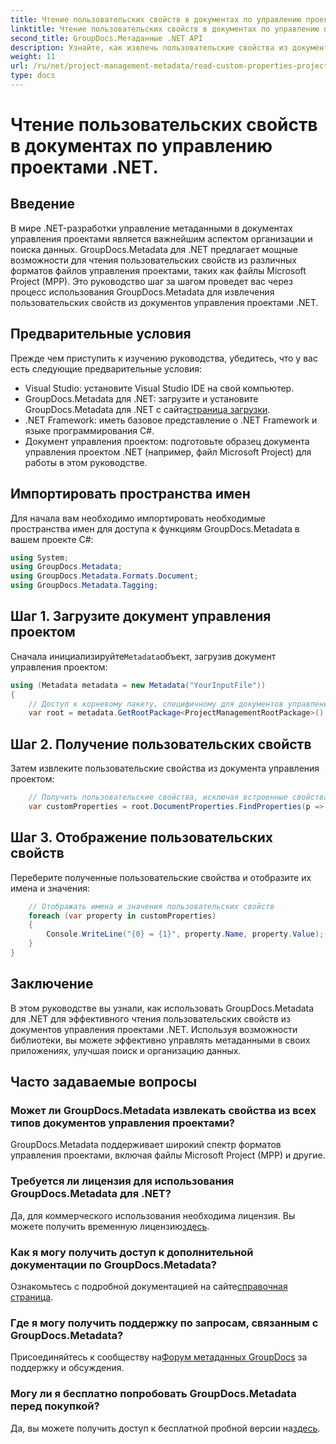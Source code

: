 ```yaml
---
title: Чтение пользовательских свойств в документах по управлению проектами .NET.
linktitle: Чтение пользовательских свойств в документах по управлению проектами .NET.
second_title: GroupDocs.Метаданные .NET API
description: Узнайте, как извлечь пользовательские свойства из документов управления проектами .NET с помощью GroupDocs.Metadata для .NET. Улучшите управление метаданными.
weight: 11
url: /ru/net/project-management-metadata/read-custom-properties-project-management-documents/
type: docs
---
```

# Чтение пользовательских свойств в документах по управлению проектами .NET.

## Введение
В мире .NET-разработки управление метаданными в документах управления проектами является важнейшим аспектом организации и поиска данных. GroupDocs.Metadata для .NET предлагает мощные возможности для чтения пользовательских свойств из различных форматов файлов управления проектами, таких как файлы Microsoft Project (MPP). Это руководство шаг за шагом проведет вас через процесс использования GroupDocs.Metadata для извлечения пользовательских свойств из документов управления проектами .NET.
## Предварительные условия
Прежде чем приступить к изучению руководства, убедитесь, что у вас есть следующие предварительные условия:
- Visual Studio: установите Visual Studio IDE на свой компьютер.
-  GroupDocs.Metadata для .NET: загрузите и установите GroupDocs.Metadata для .NET с сайта[страница загрузки](https://releases.groupdocs.com/metadata/net/).
- .NET Framework: иметь базовое представление о .NET Framework и языке программирования C#.
- Документ управления проектом: подготовьте образец документа управления проектом .NET (например, файл Microsoft Project) для работы в этом руководстве.

## Импортировать пространства имен
Для начала вам необходимо импортировать необходимые пространства имен для доступа к функциям GroupDocs.Metadata в вашем проекте C#:
```csharp
using System;
using GroupDocs.Metadata;
using GroupDocs.Metadata.Formats.Document;
using GroupDocs.Metadata.Tagging;
```
## Шаг 1. Загрузите документ управления проектом
 Сначала инициализируйте`Metadata`объект, загрузив документ управления проектом:
```csharp
using (Metadata metadata = new Metadata("YourInputFile"))
{
    // Доступ к корневому пакету, специфичному для документов управления проектом.
    var root = metadata.GetRootPackage<ProjectManagementRootPackage>();
```
## Шаг 2. Получение пользовательских свойств
Затем извлеките пользовательские свойства из документа управления проектом:
```csharp
    // Получить пользовательские свойства, исключая встроенные свойства.
    var customProperties = root.DocumentProperties.FindProperties(p => !p.Tags.Contains(Tags.Document.BuiltIn));
```
## Шаг 3. Отображение пользовательских свойств
Переберите полученные пользовательские свойства и отобразите их имена и значения:
```csharp
    // Отображать имена и значения пользовательских свойств
    foreach (var property in customProperties)
    {
        Console.WriteLine("{0} = {1}", property.Name, property.Value);
    }
}
```

## Заключение
В этом руководстве вы узнали, как использовать GroupDocs.Metadata для .NET для эффективного чтения пользовательских свойств из документов управления проектами .NET. Используя возможности библиотеки, вы можете эффективно управлять метаданными в своих приложениях, улучшая поиск и организацию данных.

## Часто задаваемые вопросы
### Может ли GroupDocs.Metadata извлекать свойства из всех типов документов управления проектами?
GroupDocs.Metadata поддерживает широкий спектр форматов управления проектами, включая файлы Microsoft Project (MPP) и другие.
### Требуется ли лицензия для использования GroupDocs.Metadata для .NET?
 Да, для коммерческого использования необходима лицензия. Вы можете получить временную лицензию[здесь](https://purchase.groupdocs.com/temporary-license/).
### Как я могу получить доступ к дополнительной документации по GroupDocs.Metadata?
 Ознакомьтесь с подробной документацией на сайте[справочная страница](https://tutorials.groupdocs.com/metadata/net/).
### Где я могу получить поддержку по запросам, связанным с GroupDocs.Metadata?
 Присоединяйтесь к сообществу на[Форум метаданных GroupDocs](https://forum.groupdocs.com/c/metadata/14) за поддержку и обсуждения.
### Могу ли я бесплатно попробовать GroupDocs.Metadata перед покупкой?
 Да, вы можете получить доступ к бесплатной пробной версии на[здесь](https://releases.groupdocs.com/).